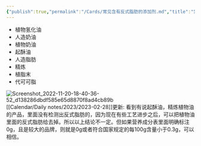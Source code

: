 ```yaml
---
{"publish":true,"permalink":"/Cards/常见含有反式脂肪的添加剂.md","title":"常见含有反式脂肪的添加剂","created":"2022-11-21","modified":"2023-03-14","published":"2025-07-12T18:52:45.086+08:00","cssclasses":""}
---
```



- 植物氢化油
- 人造奶油
- 植物奶油
- 起酥油
- 人造脂肪
- 精炼
- 植脂末
- 代可可脂

![Screenshot_2022-11-20-18-40-36-52_d138286dbdf585e65d8870f8ad4cb89b](https://pub-pic.oldwinter.top/2025/06/b4409c1df43d32dfb7be71b9659289c6.jpg)  
[[Calendar/Daily notes/2023/2023-02-28]]更新: 看到有说起酥油，精炼植物油的产品，里面没有检测出反式脂肪的，因为现在有些工艺进步之后，可以把植物油里面的反式脂肪给去掉。所以以上结论不一定。但如果营养成分表里面明确标注0g，且是较大的品牌，则就是0g或者符合国家规定的每100g含量小于0.3g，可以相信。